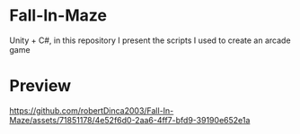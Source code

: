 # Fall-In-Maze
Unity + C#, in this repository I present the scripts I used to create an arcade game

# Preview



https://github.com/robertDinca2003/Fall-In-Maze/assets/71851178/4e52f6d0-2aa6-4ff7-bfd9-39190e652e1a


